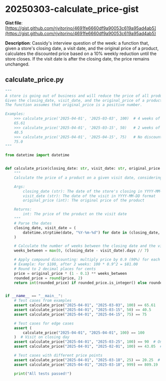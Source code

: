 # 20250303-calculate_price-gist

**Gist file**: [https://gist.github.com/rjvitorino/4691fe6660df9a90053c619a95ad4ab5](https://gist.github.com/rjvitorino/4691fe6660df9a90053c619a95ad4ab5)

**Description**: Cassidy's interview question of the week: a function that, given a store's closing date, a visit date, and the original price of a product, calculates the discounted price based on a 10% weekly reduction until the store closes. If the visit date is after the closing date, the price remains unchanged.

## calculate_price.py

```Python
"""
A store is going out of business and will reduce the price of all products by 10% every week leading up to the closing date.
Given the closing_date, visit_date, and the original_price of a product, this function returns the price of the product on the visit_date.
The function assumes that original_price is a positive number.

Examples:
    >>> calculate_price('2025-04-01', '2025-03-03', 100)  # 4 weeks of discounts
    65.61
    >>> calculate_price('2025-04-01', '2025-03-15', 50)   # 2 weeks of discounts
    40.5
    >>> calculate_price('2025-04-01', '2025-04-15', 75)   # No discount (visit after closing)
    75.0
"""

from datetime import datetime


def calculate_price(closing_date: str, visit_date: str, original_price: int) -> int:
    """
    Calculate the price of a product on a given visit date, considering a 10% discount every week leading up to the closing date.

    Args:
        closing_date (str): The date of the store's closing in YYYY-MM-DD format
        visit_date (str): The date of the visit in YYYY-MM-DD format
        original_price (int): The original price of the product

    Returns:
        int: The price of the product on the visit date
    """
    # Parse the dates
    closing_date, visit_date = (
        datetime.strptime(date, "%Y-%m-%d") for date in (closing_date, visit_date)
    )

    # Calculate the number of weeks between the closing date and the visit date
    weeks_between = max(0, (closing_date - visit_date).days // 7)

    # Apply compound discounting: multiply price by 0.9 (90%) for each week
    # Example: For $100, after 2 weeks: 100 * 0.9^2 = $81.00
    # Round to 2 decimal places for cents
    price = original_price * (1 - 0.1) ** weeks_between
    rounded_price = round(price, 2)
    return int(rounded_price) if rounded_price.is_integer() else rounded_price


if __name__ == "__main__":
    # Test cases from examples
    assert calculate_price("2025-04-01", "2025-03-03", 100) == 65.61
    assert calculate_price("2025-04-01", "2025-03-15", 50) == 40.5
    assert calculate_price("2025-04-01", "2025-04-15", 75) == 75

    # Test cases for edge cases
    assert (
        calculate_price("2025-04-01", "2025-04-01", 100) == 100
    )  # Visit on closing day
    assert calculate_price("2025-04-01", "2025-03-25", 100) == 90  # One week discount
    assert calculate_price("2025-04-01", "2025-02-01", 100) == 43.05  # 8 weeks discount

    # Test cases with different price points
    assert calculate_price("2025-04-01", "2025-03-18", 25) == 20.25  # Small amount
    assert calculate_price("2025-04-01", "2025-03-18", 999) == 809.19  # Large amount

    print("All tests passed!")

```